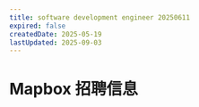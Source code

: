 ```yaml
---
title: software development engineer 20250611
expired: false
createdDate: 2025-05-19
lastUpdated: 2025-09-03
---
```


# Mapbox 招聘信息

<JobPostingTable job-posting-json-path="mapbox/data/software-development-engineer-1-20250611.json" />
